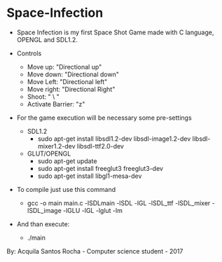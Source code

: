# Space-Infection

* Space Infection is my first Space Shot Game made with C language, OPENGL and SDL1.2.
* Controls
  - Move up: "Directional up"
  - Move down: "Directional down"
  - Move Left: "Directional left"
  - Move right: "Directional Right"
  - Shoot: " \ "
  - Activate Barrier: "z"

* For the game execution will be necessary some pre-settings
  - SDL1.2
     - sudo apt-get install libsdl1.2-dev libsdl-image1.2-dev libsdl-mixer1.2-dev libsdl-ttf2.0-dev
  - GLUT/OPENGL
    - sudo apt-get update
    - sudo apt-get install freeglut3 freeglut3-dev
    - sudo apt-get install libgl1-mesa-dev
    
* To compile just use this command
    - gcc -o main main.c -lSDLmain -lSDL -lGL -lSDL_ttf -lSDL_mixer -lSDL_image -lGLU -lGL -lglut -lm
* And than execute:
    - ./main
    




 By: Acquila Santos Rocha - Computer science student - 2017
